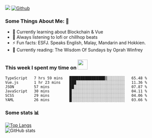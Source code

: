 ![](https://visitor-badge.laobi.icu/badge?page_id=seanho96.seanho96)
[![Github](https://img.shields.io/github/followers/seanho96?label=Follow&style=social)](https://github.com/seanho96)

### Some Things About Me: 👋
- 🌱 Currently learning about Blockchain & Vue
- :musical_note: Always listening to lofi or chillhop beats
- :zap: Fun facts: ESFJ. Speaks English, Malay, Mandarin and Hokkien.
- :book: Currently reading: The Wisdom Of Sundays by Oprah Winfrey

### This week I spent my time on <img src="https://media.giphy.com/media/SvQzkTQb3ZwKcj1QTO/giphy.gif" width="32">

<!--START_SECTION:waka-->

```text
TypeScript   7 hrs 59 mins   ████████████████▒░░░░░░░░   65.48 %
Vue.js       1 hr 23 mins    ███░░░░░░░░░░░░░░░░░░░░░░   11.36 %
JSON         57 mins         ██░░░░░░░░░░░░░░░░░░░░░░░   07.87 %
JavaScript   30 mins         █░░░░░░░░░░░░░░░░░░░░░░░░   04.11 %
SCSS         29 mins         █░░░░░░░░░░░░░░░░░░░░░░░░   04.06 %
YAML         26 mins         █░░░░░░░░░░░░░░░░░░░░░░░░   03.66 %
```

<!--END_SECTION:waka-->

### Some stats 📊

[![Top Langs](https://github-readme-stats.vercel.app/api/top-langs/?username=seanho96&layout=compact&theme=graywhite)](https://github.com/anuraghazra/github-readme-stats)
<br/>
![GitHub stats](https://github-readme-stats.vercel.app/api?username=seanho96&show_icons=true&theme=graywhite)

